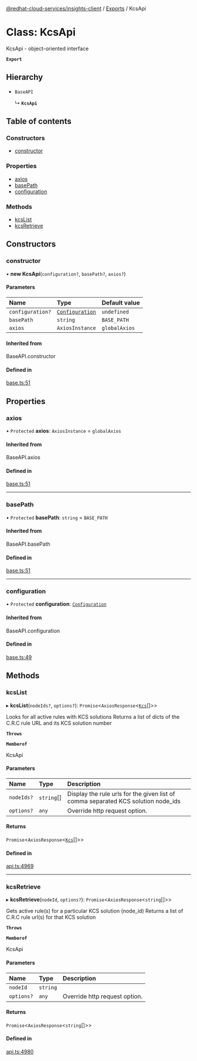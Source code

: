 [@redhat-cloud-services/insights-client](../README.md) / [Exports](../modules.md) / KcsApi

# Class: KcsApi

KcsApi - object-oriented interface

**`Export`**

## Hierarchy

- `BaseAPI`

  ↳ **`KcsApi`**

## Table of contents

### Constructors

- [constructor](KcsApi.md#constructor)

### Properties

- [axios](KcsApi.md#axios)
- [basePath](KcsApi.md#basepath)
- [configuration](KcsApi.md#configuration)

### Methods

- [kcsList](KcsApi.md#kcslist)
- [kcsRetrieve](KcsApi.md#kcsretrieve)

## Constructors

### constructor

• **new KcsApi**(`configuration?`, `basePath?`, `axios?`)

#### Parameters

| Name | Type | Default value |
| :------ | :------ | :------ |
| `configuration?` | [`Configuration`](Configuration.md) | `undefined` |
| `basePath` | `string` | `BASE_PATH` |
| `axios` | `AxiosInstance` | `globalAxios` |

#### Inherited from

BaseAPI.constructor

#### Defined in

[base.ts:51](https://github.com/RedHatInsights/javascript-clients/blob/master/packages/insights/base.ts#L51)

## Properties

### axios

• `Protected` **axios**: `AxiosInstance` = `globalAxios`

#### Inherited from

BaseAPI.axios

#### Defined in

[base.ts:51](https://github.com/RedHatInsights/javascript-clients/blob/master/packages/insights/base.ts#L51)

___

### basePath

• `Protected` **basePath**: `string` = `BASE_PATH`

#### Inherited from

BaseAPI.basePath

#### Defined in

[base.ts:51](https://github.com/RedHatInsights/javascript-clients/blob/master/packages/insights/base.ts#L51)

___

### configuration

• `Protected` **configuration**: [`Configuration`](Configuration.md)

#### Inherited from

BaseAPI.configuration

#### Defined in

[base.ts:49](https://github.com/RedHatInsights/javascript-clients/blob/master/packages/insights/base.ts#L49)

## Methods

### kcsList

▸ **kcsList**(`nodeIds?`, `options?`): `Promise`<`AxiosResponse`<[`Kcs`](../interfaces/Kcs.md)[]\>\>

Looks for all active rules with KCS solutions  Returns a list of dicts of the C.R.C rule URL and its KCS solution number

**`Throws`**

**`Memberof`**

KcsApi

#### Parameters

| Name | Type | Description |
| :------ | :------ | :------ |
| `nodeIds?` | `string`[] | Display the rule urls for the given list of comma separated KCS solution node_ids |
| `options?` | `any` | Override http request option. |

#### Returns

`Promise`<`AxiosResponse`<[`Kcs`](../interfaces/Kcs.md)[]\>\>

#### Defined in

[api.ts:4969](https://github.com/RedHatInsights/javascript-clients/blob/master/packages/insights/api.ts#L4969)

___

### kcsRetrieve

▸ **kcsRetrieve**(`nodeId`, `options?`): `Promise`<`AxiosResponse`<`string`[]\>\>

Gets active rule(s) for a particular KCS solution (node_id)  Returns a list of C.R.C rule url(s) for that KCS solution

**`Throws`**

**`Memberof`**

KcsApi

#### Parameters

| Name | Type | Description |
| :------ | :------ | :------ |
| `nodeId` | `string` |  |
| `options?` | `any` | Override http request option. |

#### Returns

`Promise`<`AxiosResponse`<`string`[]\>\>

#### Defined in

[api.ts:4980](https://github.com/RedHatInsights/javascript-clients/blob/master/packages/insights/api.ts#L4980)
